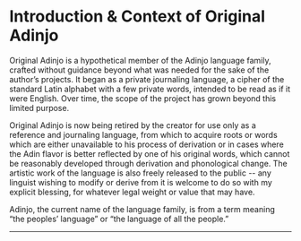 Introduction & Context of Original Adinjo
=========================================

Original Adinjo is a hypothetical member of the Adinjo language family, crafted
without guidance beyond what was needed for the sake of the author’s projects.
It began as a private journaling language, a cipher of the standard Latin
alphabet with a few private words, intended to be read as if it were English.
Over time, the scope of the project has grown beyond this limited purpose.

Original Adinjo is now being retired by the creator for use only as a reference
and journaling language, from which to acquire roots or words which are either
unavailable to his process of derivation or in cases where the Adin flavor is
better reflected by one of his original words, which cannot be reasonably
developed through derivation and phonological change. The artistic work of the
language is also freely released to the public -- any linguist wishing to modify
or derive from it is welcome to do so with my explicit blessing, for whatever
legal weight or value that may have.

Adinjo, the current name of the language family, is from a term meaning “the
peoples’ language” or “the language of all the people.”

--------------------------------------------------------------------------------
